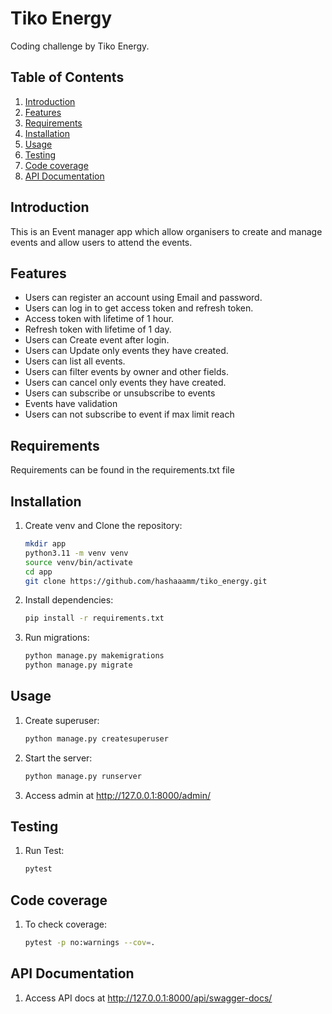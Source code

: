# Tiko Energy

Coding challenge by Tiko Energy.

## Table of Contents

1. [Introduction](#introduction)
2. [Features](#features)
3. [Requirements](#requirements)
4. [Installation](#installation)
5. [Usage](#usage)
6. [Testing](#testing)
7. [Code coverage](#Code-coverage)
8. [API Documentation](#api-documentation)


## Introduction

This is an Event manager app which allow organisers to create and manage events and allow users to attend the events.

## Features
- Users can register an account using Email and password.
- Users can log in to get access token and refresh token.
- Access token with lifetime of 1 hour.
- Refresh token with lifetime of 1 day.
- Users can Create event after login.
- Users can Update only events they have created.
- Users can list all events.
- Users can filter events by owner and other fields.
- Users can cancel only events they have created.
- Users can subscribe or unsubscribe to events
- Events have validation
- Users can not subscribe to event if max limit reach


## Requirements

Requirements can be found in the requirements.txt file

## Installation

1. Create venv and Clone the repository:
   ```bash
   mkdir app
   python3.11 -m venv venv 
   source venv/bin/activate    
   cd app
   git clone https://github.com/hashaaamm/tiko_energy.git
   ```
   
2. Install dependencies:
   ```bash
   pip install -r requirements.txt
   ```
   
3. Run migrations:
   ```bash
   python manage.py makemigrations 
   python manage.py migrate
   ```

## Usage

1. Create superuser:
   ```bash
   python manage.py createsuperuser 
   ```

2. Start the server:
   ```bash
   python manage.py runserver
   ```
3. Access admin at http://127.0.0.1:8000/admin/

## Testing

1. Run Test:
   ```bash
   pytest
   ```

## Code coverage

1. To check coverage:
   ```bash
   pytest -p no:warnings --cov=.
   ```

## API Documentation

1. Access API docs at http://127.0.0.1:8000/api/swagger-docs/
